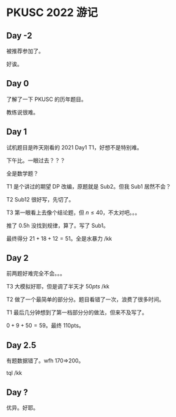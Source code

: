 # PKUSC 2022 游记

## Day -2

被推荐参加了。

好诶。

## Day 0

了解了一下 PKUSC 的历年题目。

教练说很难。

## Day 1

试机题目是昨天刚看的 2021 Day1 T1，好想不是特别难。

下午比。一眼过去？？？

全是数学题？

T1 是个讲过的期望 DP 改编，原题就是 Sub2。但我 Sub1 居然不会？

T2 Sub12 很好写，先切了。

T3 第一眼看上去像个结论题，但 $n\leq 40$，不太对吧。。。

推了 0.5h 没找到规律，算了。写了 Sub1。

最终得分 $21+18+12=51$。全是水暴力 /kk

## Day 2

前两题好难完全不会。。。

T3 大模拟好耶，但是调了半天才 $50 pts$ /kk

T2 做了一个最简单的部分分。题目看错了一次，浪费了很多时间。

T1 最后几分钟想到了第一档部分分的做法，但来不及写了。

$0+9+50=59$。最终 $110\text{pts}$。

## Day 2.5

有题数据错了。wfh 170=>200。

tql /kk

## Day ?

优异。好耶。
